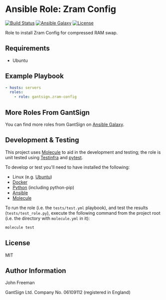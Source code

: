 Ansible Role: Zram Config
=========================

[![Build Status](https://travis-ci.org/gantsign/ansible-role-zram-config.svg?branch=master)](https://travis-ci.org/gantsign/ansible-role-zram-config)
[![Ansible Galaxy](https://img.shields.io/badge/ansible--galaxy-gantsign.zram--config-blue.svg)](https://galaxy.ansible.com/gantsign/zram-config)
[![License](https://img.shields.io/badge/license-MIT-blue.svg)](https://raw.githubusercontent.com/gantsign/ansible-role-zram-config/master/LICENSE)

Role to install Zram Config for compressed RAM swap.

Requirements
------------

* Ubuntu

Example Playbook
----------------

```yaml
- hosts: servers
  roles:
    - role: gantsign.zram-config
```

More Roles From GantSign
------------------------

You can find more roles from GantSign on
[Ansible Galaxy](https://galaxy.ansible.com/gantsign).

Development & Testing
---------------------

This project uses [Molecule](http://molecule.readthedocs.io/) to aid in the
development and testing; the role is unit tested using
[Testinfra](http://testinfra.readthedocs.io/) and
[pytest](http://docs.pytest.org/).

To develop or test you'll need to have installed the following:

* Linux (e.g. [Ubuntu](http://www.ubuntu.com/))
* [Docker](https://www.docker.com/)
* [Python](https://www.python.org/) (including python-pip)
* [Ansible](https://www.ansible.com/)
* [Molecule](http://molecule.readthedocs.io/)

To run the role (i.e. the `tests/test.yml` playbook), and test the results
(`tests/test_role.py`), execute the following command from the project root
(i.e. the directory with `molecule.yml` in it):

```bash
molecule test
```

License
-------

MIT

Author Information
------------------

John Freeman

GantSign Ltd.
Company No. 06109112 (registered in England)
